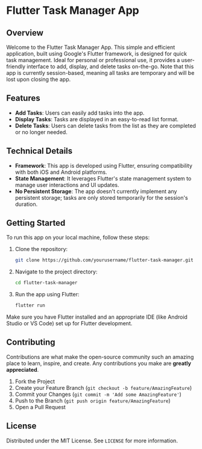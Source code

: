 # Flutter Task Manager App

## Overview
Welcome to the Flutter Task Manager App. This simple and efficient application, built using Google's Flutter framework, is designed for quick task management. Ideal for personal or professional use, it provides a user-friendly interface to add, display, and delete tasks on-the-go. Note that this app is currently session-based, meaning all tasks are temporary and will be lost upon closing the app.

## Features
- **Add Tasks**: Users can easily add tasks into the app.
- **Display Tasks**: Tasks are displayed in an easy-to-read list format.
- **Delete Tasks**: Users can delete tasks from the list as they are completed or no longer needed.

## Technical Details
- **Framework**: This app is developed using Flutter, ensuring compatibility with both iOS and Android platforms.
- **State Management**: It leverages Flutter's state management system to manage user interactions and UI updates.
- **No Persistent Storage**: The app doesn't currently implement any persistent storage; tasks are only stored temporarily for the session's duration.

## Getting Started
To run this app on your local machine, follow these steps:

1. Clone the repository:
    ```bash
    git clone https://github.com/yourusername/flutter-task-manager.git
    ```
2. Navigate to the project directory:
    ```bash
    cd flutter-task-manager
    ```
3. Run the app using Flutter:
    ```bash
    flutter run
    ```

Make sure you have Flutter installed and an appropriate IDE (like Android Studio or VS Code) set up for Flutter development.

## Contributing
Contributions are what make the open-source community such an amazing place to learn, inspire, and create. Any contributions you make are **greatly appreciated**.

1. Fork the Project
2. Create your Feature Branch (`git checkout -b feature/AmazingFeature`)
3. Commit your Changes (`git commit -m 'Add some AmazingFeature'`)
4. Push to the Branch (`git push origin feature/AmazingFeature`)
5. Open a Pull Request

## License
Distributed under the MIT License. See `LICENSE` for more information.
